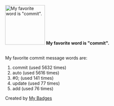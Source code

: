 <img src="https://my-badges.github.io/my-badges/favorite-word.png" alt="My favorite word is &quot;commit&quot;." title="My favorite word is &quot;commit&quot;." width="128">
<strong>My favorite word is &quot;commit&quot;.</strong>
<br><br>

My favorite commit message words are:

1. commit (used 5632 times)
2. auto (used 5616 times)
3. #0; (used 141 times)
4. update (used 77 times)
5. add (used 76 times)


Created by <a href="https://github.com/my-badges/my-badges">My Badges</a>